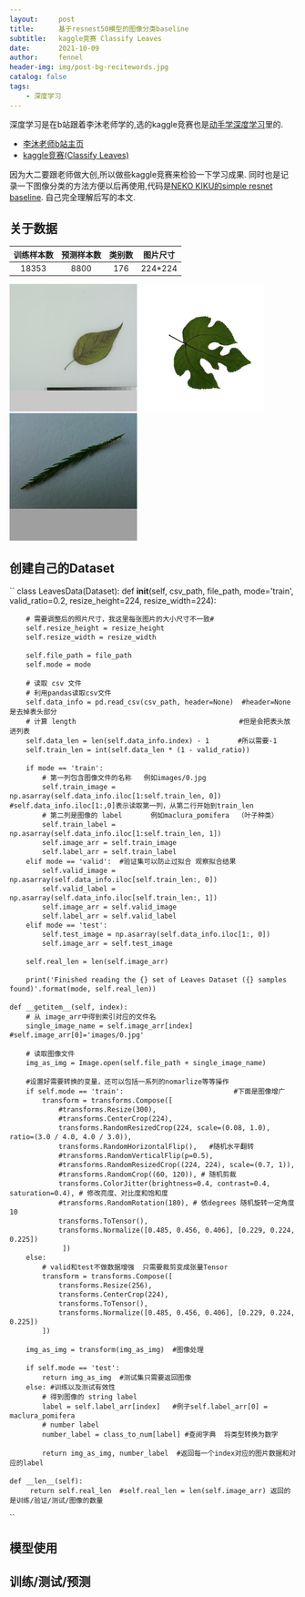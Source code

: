 ```yaml
---
layout:     post
title:      基于resnest50模型的图像分类baseline
subtitle:   kaggle竞赛 Classify Leaves
date:       2021-10-09
author:     fennel
header-img: img/post-bg-recitewords.jpg
catalog: false
tags:
    - 深度学习
---
```


深度学习是在b站跟着李沐老师学的,选的kaggle竞赛也是[动手学深度学习](https://zh-v2.d2l.ai/index.html)里的.
- [李沐老师b站主页](https://space.bilibili.com/1567748478/?spm_id_from=333.999.0.0)
- [kaggle竞赛(Classify Leaves)](https://www.kaggle.com/c/classify-leaves)

因为大二要跟老师做大创,所以做些kaggle竞赛来检验一下学习成果.
同时也是记录一下图像分类的方法方便以后再使用,代码是[NEKO KIKU的simple resnet baseline](https://www.kaggle.com/nekokiku/simple-resnet-baseline).
自己完全理解后写的本文.

## 关于数据

| 训练样本数 | 预测样本数 | 类别数 | 图片尺寸 |
| :---: | :---: | :---: | :----: |
| 18353 | 8800 | 176 | 224*224 |

![数据图片1](/my_img/1.jpg)![数据图片2](/my_img/7.jpg)![数据图片3](/my_img/123.jpg)

## 创建自己的Dataset
``
class LeavesData(Dataset):
    def __init__(self, csv_path, file_path, mode='train', valid_ratio=0.2, resize_height=224, resize_width=224):
        
        # 需要调整后的照片尺寸，我这里每张图片的大小尺寸不一致#
        self.resize_height = resize_height
        self.resize_width = resize_width

        self.file_path = file_path
        self.mode = mode

        # 读取 csv 文件
        # 利用pandas读取csv文件
        self.data_info = pd.read_csv(csv_path, header=None)  #header=None是去掉表头部分
        # 计算 length                                        #但是会把表头放进列表
        self.data_len = len(self.data_info.index) - 1       #所以需要-1
        self.train_len = int(self.data_len * (1 - valid_ratio))
        
        if mode == 'train':
            # 第一列包含图像文件的名称   例如images/0.jpg
            self.train_image = np.asarray(self.data_info.iloc[1:self.train_len, 0])  #self.data_info.iloc[1:,0]表示读取第一列，从第二行开始到train_len
            # 第二列是图像的 label       例如maclura_pomifera  （叶子种类）
            self.train_label = np.asarray(self.data_info.iloc[1:self.train_len, 1])
            self.image_arr = self.train_image 
            self.label_arr = self.train_label
        elif mode == 'valid':  #验证集可以防止过拟合 观察拟合结果
            self.valid_image = np.asarray(self.data_info.iloc[self.train_len:, 0])  
            self.valid_label = np.asarray(self.data_info.iloc[self.train_len:, 1])
            self.image_arr = self.valid_image
            self.label_arr = self.valid_label
        elif mode == 'test':
            self.test_image = np.asarray(self.data_info.iloc[1:, 0])
            self.image_arr = self.test_image
            
        self.real_len = len(self.image_arr)

        print('Finished reading the {} set of Leaves Dataset ({} samples found)'.format(mode, self.real_len))

    def __getitem__(self, index):
        # 从 image_arr中得到索引对应的文件名
        single_image_name = self.image_arr[index]  #self.image_arr[0]='images/0.jpg'

        # 读取图像文件
        img_as_img = Image.open(self.file_path + single_image_name)

        #设置好需要转换的变量，还可以包括一系列的nomarlize等等操作
        if self.mode == 'train':                           #下面是图像增广
            transform = transforms.Compose([
                #transforms.Resize(300),
                #transforms.CenterCrop(224),
                transforms.RandomResizedCrop(224, scale=(0.08, 1.0), ratio=(3.0 / 4.0, 4.0 / 3.0)),
                transforms.RandomHorizontalFlip(),   #随机水平翻转
                #transforms.RandomVerticalFlip(p=0.5), 
                #transforms.RandomResizedCrop((224, 224), scale=(0.7, 1)),
                #transforms.RandomCrop((60, 120)), # 随机剪裁
                transforms.ColorJitter(brightness=0.4, contrast=0.4, saturation=0.4), # 修改亮度、对比度和饱和度
                #transforms.RandomRotation(180), # 依degrees 随机旋转一定角度   10
                transforms.ToTensor(),
                transforms.Normalize([0.485, 0.456, 0.406], [0.229, 0.224, 0.225])
                 ])
        else:
            # valid和test不做数据增强  只需要裁剪变成张量Tensor
            transform = transforms.Compose([
                transforms.Resize(256),
                transforms.CenterCrop(224),
                transforms.ToTensor(),
                transforms.Normalize([0.485, 0.456, 0.406], [0.229, 0.224, 0.225])
            ])
        
        img_as_img = transform(img_as_img)  #图像处理
        
        if self.mode == 'test':
            return img_as_img  #测试集只需要返回图像
        else: #训练以及测试有效性
            # 得到图像的 string label
            label = self.label_arr[index]   #例子self.label_arr[0] = maclura_pomifera
            # number label
            number_label = class_to_num[label] #查阅字典  将类型转换为数字

            return img_as_img, number_label  #返回每一个index对应的图片数据和对应的label

    def __len__(self):
         return self.real_len  #self.real_len = len(self.image_arr) 返回的是训练/验证/测试/图像的数量
``

## 模型使用

## 训练/测试/预测
